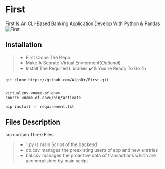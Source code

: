 # First
First Is An CLI-Based Banking Application Develop With Python & Pandas
![First](https://i.dlpng.com/static/png/6774220_preview.png)


## Installation

> - First Clone The Repo
> - Make A Seprate Virtual Enviorment(*Optional*)
> - Install The Required Libraries :heavy_check_mark: &
You're Ready To Go :+1:

```
git clone https://github.com/AlgoDr/First.git


virtualenv <name-of-env>
source <name-of-env>/bin/activate

pip install -r requirement.txt

```
## Files Description
src contain Three Files
> - 1.py is main Script of the backend
> - db.csv manages the preexisting users of app and new enrtries
> - bal.csv manages the proactive data of transactions which are acommplished by main script
> 
